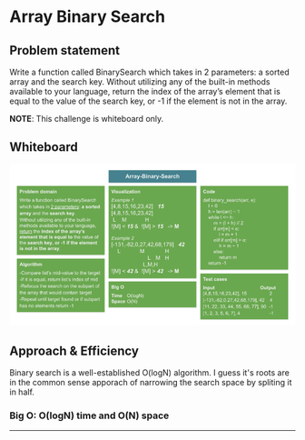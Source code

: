 # Array Binary Search

## Problem statement

Write a function called BinarySearch which takes in 2 parameters: a sorted array and the search key. Without utilizing any of the built-in methods available to your language, return the index of the array’s element that is equal to the value of the search key, or -1 if the element is not in the array.

**NOTE**: This challenge is whiteboard only.

## Whiteboard
![Whiteboard solution](./array-binary-search.png)

## Approach & Efficiency
Binary search is a well-established O(logN) algorithm.  I guess it's roots are in the common sense apporach of narrowing the search space by spliting it in half.

### Big O: O(logN) time and O(N) space

---